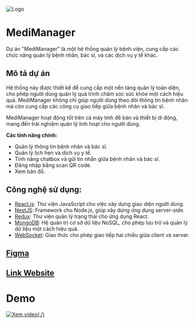 ![Logo](./public/Images/screens/Logo.png)

# MediManager

Dự án "MediManager" là một hệ thống quản lý bệnh viện, cung cấp các chức năng quản lý bệnh nhân, bác sĩ, và các dịch vụ y tế khác.

## Mô tả dự án

Hệ thống này được thiết kế để cung cấp một nền tảng quản lý toàn diện, cho phép người dùng quản lý quá trình chăm sóc sức khỏe một cách hiệu quả. MediManager không chỉ giúp người dùng theo dõi thông tin bệnh nhân mà còn cung cấp các công cụ giao tiếp giữa bệnh nhân và bác sĩ.

MediManager hoạt động tốt trên cả máy tính để bàn và thiết bị di động, mang đến trải nghiệm quản lý linh hoạt cho người dùng.

**Các tính năng chính:**
- Quản lý thông tin bệnh nhân và bác sĩ.
- Quản lý lịch hẹn và dịch vụ y tế.
- Tính năng chatbox và gửi tin nhắn giữa bệnh nhân và bác sĩ.
- Đăng nhập bằng scan QR code.
- Xem bản đồ.

## Công nghệ sử dụng:
* [React.js](https://reactjs.org/): Thư viện JavaScript cho việc xây dựng giao diện người dùng.
* [NestJS](https://nestjs.com/): Framework cho Node.js, giúp xây dựng ứng dụng server-side.
* [Redux](https://redux.js.org/): Thư viện quản lý trạng thái cho ứng dụng React.
* [MongoDB](https://www.mongodb.com/): Hệ quản trị cơ sở dữ liệu NoSQL, cho phép lưu trữ và quản lý dữ liệu một cách hiệu quả.
* [WebSocket](https://developer.mozilla.org/en-US/docs/Web/API/WebSocket): Giao thức cho phép giao tiếp hai chiều giữa client và server.

## [Figma](https://www.figma.com/design/adusr00A4EOcLhXFn58IaN/MEDDICAL---Hospital-website-template-(Community))

## [Link Website](https://medi-manager.vercel.app/)

# Demo
[![Xem video](./public/Images/screens/previews.png)(./)](public/Images/screens/demo.mp4)
